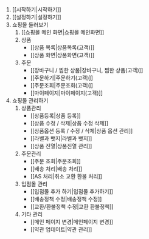 1. [[시작하기|시작하기]]
1. [[설정하기|설정하기]]
1. 쇼핑몰 둘러보기
    1. [[쇼핑몰 메인 화면|쇼핑몰 메인화면]]
    1. 상품
        * [[상품 목록|상품목록(고객)]]
        * [[상품 화면|상품화면(고객)]]
    1. 주문
        * [[장바구니 / 찜한 상품|장바구니, 찜한 상품(고객)]]
        * [[주문하기|주문하기(고객)]]
        * [[주문조회|주문조회(고객)]]
        * [[마이페이지|마이페이지(고객)]]
1. 쇼핑몰 관리하기
    1. 상품관리
        * [[상품등록|상품 등록]]
        * [[상품 수정 / 삭제|상품 수정 삭제]]
        * [[상품옵션 등록 / 수정 / 삭제|상품 옵션 관리]]
        * [[라벨과 뱃지|라벨과 뱃지]]
        * [[상품 진열|상품진열 관리]]
    1. 주문관리
        * [[주문 조회|주문조회]]
        * [[배송 처리|배송 처리]]
        * [[AS 처리|취소   교환   환불 처리]]
    1. 입점몰 관리
        * [[입점몰 추가 하기|입점몰 추가하기]]
        * [[배송정책 수정|배송정책 수정]]
        * [[교환/환불정책 수정|교환  환불정책]]
    1. 기타 관리
        * [[메인 페이지 변경|메인페이지 변경]]
        * [[약관 업데이트|약관 관리]]
